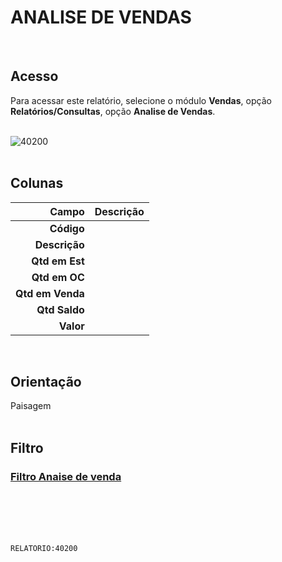 # ANALISE DE VENDAS
<br>

## Acesso
Para acessar este relatório, selecione o módulo **Vendas**, opção **Relatórios/Consultas**, opção **Analise de Vendas**.
<br>
<br>

![40200](https://raw.githubusercontent.com/netforcews/docs-erp/master/relatorios/imagens/40200.png)
<br>
<br>

## Colunas
Campo | Descrição
--:|---
**Código** | 
**Descrição** | 
**Qtd em Est** | 
**Qtd em OC** | 
**Qtd em Venda** | 
**Qtd Saldo** | 
**Valor** | 
<br>

## Orientação
Paisagem   
<br>

## Filtro
### [Filtro Anaise de venda](/geral/filtro-analise-venda.md)
<br>
<br>
<br>
<br>

```RELATORIO:40200```
